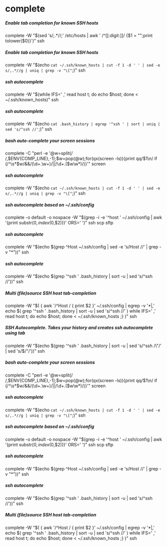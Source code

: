 # complete

##### Enable tab completion for known SSH hosts

   complete  -W "$(sed 's/;.*//;' /etc/hosts | awk ' /^[[:digit:]]/ {$1 = "";print tolower($0)}')" ssh

##### Enable tab completion for known SSH hosts

   complete  -W "$(echo `cat ~/.ssh/known_hosts | cut -f 1 -d ' ' | sed -e s/,.*//g | uniq | grep -v "\["`;)" ssh

##### ssh autocomplete

   complete  -W "$(while IFS=' ,' read host t; do echo $host; done < ~/.ssh/known_hosts)" ssh

##### ssh autocomplete

   complete  -W "$(echo `cat .bash_history | egrep '^ssh ' | sort | uniq | sed 's/^ssh //'`;)" ssh

##### bash auto-complete your screen sessions

   complete  -C "perl -e '@w=split(/ /,\$ENV{COMP_LINE},-1);\$w=pop(@w);for(qx(screen -ls)){print qq/\$1\n/ if (/^\s*\$w/&&/(\d+\.\w+)/||/\d+\.(\$w\w*)/)}'" screen

##### ssh autocomplete

   complete  -W "$(echo `cat ~/.ssh/known_hosts | cut -f 1 -d ' ' | sed -e s/,.*//g | uniq | grep -v "\["`;)" ssh

##### ssh autocomplete based on ~/.ssh/config

   complete  -o default -o nospace -W "$(grep -i -e '^host ' ~/.ssh/config | awk '{print substr($0, index($0,$2))}' ORS=' ')" ssh scp sftp

##### ssh autocomplete

   complete  -W "$(echo $(grep ^Host ~/.ssh/config | sed -e 's/Host //' | grep -v "\*"))" ssh

##### ssh autocomplete

   complete  -W "$(echo $(grep '^ssh ' .bash_history | sort -u | sed 's/^ssh //'))" ssh

##### Multi (file)source SSH host tab-completion

   complete  -W "$( { awk '/^Host / { print $2 }' ~/.ssh/config | egrep -v '\*|,'      echo $( grep '^ssh ' .bash_history | sort -u | sed 's/^ssh //' )      while IFS=' ,' read host t; do echo $host; done < ~/.ssh/known_hosts ;} )" ssh

##### SSH Autocomplete. Takes your history and creates ssh autocomplete using tab

   complete  -W "$(echo $(grep '^ssh ' .bash_history | sort -u | sed 's/^ssh /\"/' | sed 's/$/\"/'))" ssh

##### bash auto-complete your screen sessions

   complete  -C "perl -e '@w=split(/ /,\$ENV{COMP_LINE},-1);\$w=pop(@w);for(qx(screen -ls)){print qq/\$1\n/ if (/^\s*\$w/&&/(\d+\.\w+)/||/\d+\.(\$w\w*)/)}'" screen

##### ssh autocomplete

   complete  -W "$(echo `cat ~/.ssh/known_hosts | cut -f 1 -d ' ' | sed -e s/,.*//g | uniq | grep -v "\["`;)" ssh

##### ssh autocomplete based on ~/.ssh/config

   complete  -o default -o nospace -W "$(grep -i -e '^host ' ~/.ssh/config | awk '{print substr($0, index($0,$2))}' ORS=' ')" ssh scp sftp

##### ssh autocomplete

   complete  -W "$(echo $(grep ^Host ~/.ssh/config | sed -e 's/Host //' | grep -v "\*"))" ssh

##### ssh autocomplete

   complete  -W "$(echo $(grep '^ssh ' .bash_history | sort -u | sed 's/^ssh //'))" ssh

##### Multi (file)source SSH host tab-completion

   complete  -W "$( { awk '/^Host / { print $2 }' ~/.ssh/config | egrep -v '\*|,'      echo $( grep '^ssh ' .bash_history | sort -u | sed 's/^ssh //' )      while IFS=' ,' read host t; do echo $host; done < ~/.ssh/known_hosts ;} )" ssh
